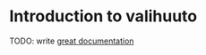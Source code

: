 # Introduction to valihuuto

TODO: write [great documentation](http://jacobian.org/writing/what-to-write/)
